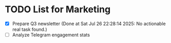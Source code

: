 # TODO List for Marketing

- [x] Prepare Q3 newsletter  (Done at Sat Jul 26 22:28:14 2025: No actionable real task found.)
- [ ] Analyze Telegram engagement stats